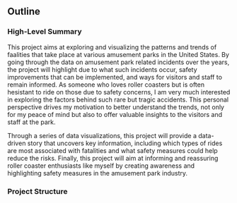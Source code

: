 ## Outline

### High-Level Summary
This project aims at exploring and visualizing the patterns and trends of faalities that take place at various amusement parks in the United States. By going through the data on amusement park related incidents over the years, the project will highlight due to what such incidents occur, safety improvements that can be implemented, and ways for visitors and staff to remain informed. As someone who loves roller coasters but is often hesistant to ride on those due to safety concerns, I am very much interested in exploring the factors behind such rare but tragic accidents. This personal perspective drives my motivation to better understand the trends, not only for my peace of mind but also to offer valuable insights to the visitors and staff at the park. 

Through a series of data visualizations, this project will provide a data-driven story that uncovers key information, including which types of rides are most associated with fatalities and what safety measures could help reduce the risks. Finally, this project will aim at informing and reassuring roller coaster enthusiasts like myself by creating awareness and highlighting safety measures in the amusement park industry. 

### Project Structure
